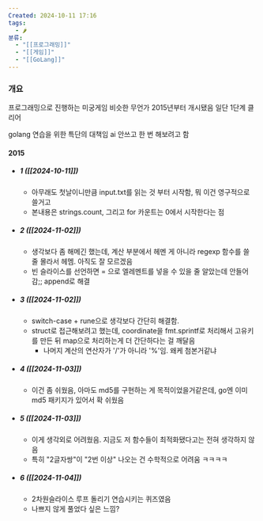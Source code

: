 ```yaml
---
Created: 2024-10-11 17:16
tags:
  - 🌶️
분류:
  - "[[프로그래밍]]"
  - "[[게임]]"
  - "[[GoLang]]"
---
```



### 개요
프로그래밍으로 진행하는 미궁게임 비슷한 무언가
2015년부터 개시됐음
일단 1단계 클리어

golang 연습을 위한 특단의 대책임
ai 안쓰고 한 번 해보려고 함

#### 2015
- ##### 1 ([[2024-10-11]])
  	- 아무래도 첫날이니만큼 input.txt를 읽는 것 부터 시작함, 뭐 이건 영구적으로 쓸거고
  	- 본내용은 strings.count, 그리고 for 카운트는 0에서 시작한다는 점

- ##### 2 ([[2024-11-02]])
    - 생각보다 좀 해메긴 했는데, 계산 부분에서 헤멘 게 아니라 regexp 함수를 쓸 줄 몰라서 헤멤. 아직도 잘 모르겠음
    - 빈 슬라이스를 선언하면 = 으로 엘레멘트를 넣을 수 있을 줄 알았는데 안들어감;; append로 해결

- ##### 3 ([[2024-11-02]])
    - switch-case + rune으로 생각보다 간단히 해결함.
    - struct로 접근해보려고 했는데, coordinate을 fmt.sprintf로 처리해서 고유키를 만든 뒤 map으로 처리하는게 더 간단하다는 걸 깨달음
	  - 나머지 계산의 연산자가 '/'가 아니라 '%'임. 왜케 첨본거같냐

- ##### 4 ([[2024-11-03]])
    - 이건 좀 쉬웠음, 아마도 md5를 구현하는 게 목적이었을거같은데, go엔 이미 md5 패키지가 있어서 확 쉬웠음

- ##### 5 ([[2024-11-03]])
    - 이게 생각외로 어려웠음. 지금도 저 함수들이 최적화됐다고는 전혀 생각하지 않음
    - 특히 "2글자쌍"이 "2번 이상" 나오는 건 수학적으로 어려움 ㅋㅋㅋㅋ

- ##### 6 ([[2024-11-04]])
    - 2차원슬라이스 루프 돌리기 연습시키는 퀴즈였음
    - 나쁘지 않게 풀었다 싶은 느낌?